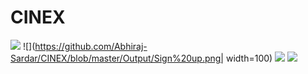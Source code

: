 # CINEX

![](https://github.com/Abhiraj-Sardar/CINEX/blob/master/Output/beforelogin.gif)
![](https://github.com/Abhiraj-Sardar/CINEX/blob/master/Output/Sign%20up.png| width=100)
![](https://github.com/Abhiraj-Sardar/CINEX/blob/master/Output/Signin.png|width=250)
![](https://github.com/Abhiraj-Sardar/CINEX/blob/master/Output/afterlogin.gif)
